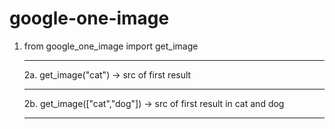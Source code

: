 # google-one-image

1. from google_one_image import get_image<hr/>
2a. get_image("cat") -> src of first result<hr/>
2b. get_image(["cat","dog"]) -> src of first result in cat and dog<hr/>

